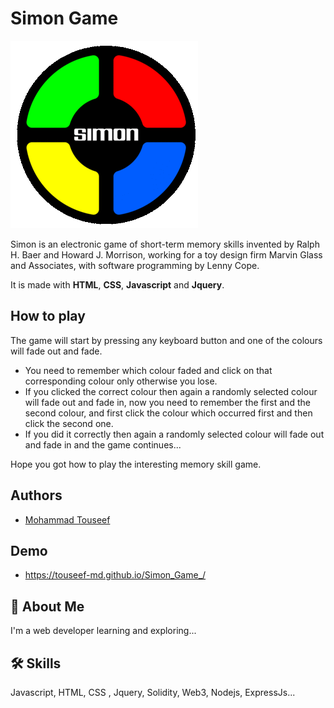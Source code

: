 # Simon Game
<!-- ![Logo](https://nima-jamalian.github.io/CV/images/simonGameLogo.gif) -->
![Logo](images/simonGameLogo%20(1).gif)

Simon is an electronic game of short-term memory skills invented by Ralph H. Baer and Howard J. Morrison, working for a toy design firm Marvin Glass and Associates, with software programming by Lenny Cope.

It is made with __HTML__, __CSS__, __Javascript__ and __Jquery__.

## How to play
The game will start by pressing any keyboard button and one of the colours will fade out and fade.
- You need to remember which colour faded and click on that corresponding colour only otherwise you lose.
- If you clicked the correct colour then again a randomly selected colour will fade out and fade in, now you need to remember the first and the second colour, and first click the colour which occurred first and then click the second one.
- If you did it correctly then again a randomly selected colour will fade out and fade in and the game continues...

Hope you got how to play the interesting memory skill game.

## Authors
- [Mohammad Touseef](https://github.com/Touseef-md)

## Demo
- https://touseef-md.github.io/Simon_Game_/

## 🚀 About Me
I'm a web developer learning and exploring...

## 🛠 Skills
Javascript, HTML, CSS , Jquery, Solidity, Web3, Nodejs, ExpressJs...

